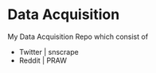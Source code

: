 # Data Acquisition

My Data Acquisition Repo which consist of 

* Twitter | snscrape
* Reddit  | PRAW
